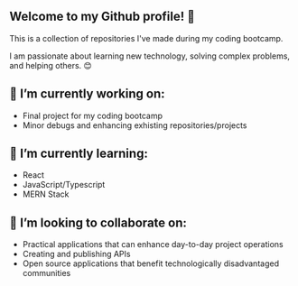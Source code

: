 ## Welcome to my Github profile! 👋
This is a collection of repositories I've made during my coding bootcamp.

I am passionate about learning new technology, solving complex problems, and helping others. 😊


## 🔭 I’m currently working on:
- Final project for my coding bootcamp
- Minor debugs and enhancing exhisting repositories/projects


## 🌱 I’m currently learning:
- React
- JavaScript/Typescript
- MERN Stack


## 🧐 I’m looking to collaborate on:
- Practical applications that can enhance day-to-day project operations
- Creating and publishing APIs
- Open source applications that benefit technologically disadvantaged communities


<!--
-  I’m looking for help with ...
- 💬 Ask me about ...
- 📫 How to reach me: ...
- ⚡ Fun fact: ...
-->
